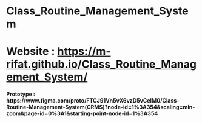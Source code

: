 # Class_Routine_Management_System

# Website : https://m-rifat.github.io/Class_Routine_Management_System/

<h4> Prototype : https://www.figma.com/proto/FTCJ91Vn5vX6vzD5vCeIM0/Class-Routine-Management-System(CRMS)?node-id=1%3A354&scaling=min-zoom&page-id=0%3A1&starting-point-node-id=1%3A354 </h4>
